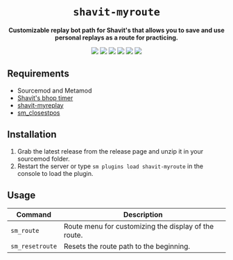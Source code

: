 <div align="center">
  <h1><code>shavit-myroute</code></h1>
  <p>
    <strong>Customizable replay bot path for Shavit's that allows you to save and use personal replays as a route for practicing.</strong>
  </p>
  <p style="margin-bottom: 0.5ex;">
    <img
        src="https://img.shields.io/github/downloads/BoomShotKapow/shavit-myroute/total"
    />
    <img
        src="https://img.shields.io/github/last-commit/BoomShotKapow/shavit-myroute"
    />
    <img
        src="https://img.shields.io/github/issues/BoomShotKapow/shavit-myroute"
    />
    <img
        src="https://img.shields.io/github/issues-closed/BoomShotKapow/shavit-myroute"
    />
    <img
        src="https://img.shields.io/github/repo-size/BoomShotKapow/shavit-myroute"
    />
    <img
        src="https://img.shields.io/github/workflow/status/BoomShotKapow/shavit-myroute/Compile%20and%20release"
    />
  </p>
</div>


## Requirements ##
- Sourcemod and Metamod
- [Shavit's bhop timer](https://github.com/shavitush/bhoptimer)
- [shavit-myreplay](https://github.com/BoomShotKapow/shavit-myreplay)
- [sm_closestpos](https://github.com/rtldg/sm_closestpos)

## Installation ##
1. Grab the latest release from the release page and unzip it in your sourcemod folder.
2. Restart the server or type `sm plugins load shavit-myroute` in the console to load the plugin.

## Usage ##
| Command | Description |
| ----------- | ----------- |
| `sm_route` | Route menu for customizing the display of the route. |
| `sm_resetroute` | Resets the route path to the beginning. |
